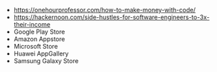 * https://onehourprofessor.com/how-to-make-money-with-code/
* https://hackernoon.com/side-hustles-for-software-engineers-to-3x-their-income
* Google Play Store
* Amazon Appstore
* Microsoft Store
* Huawei AppGallery
* Samsung Galaxy Store
